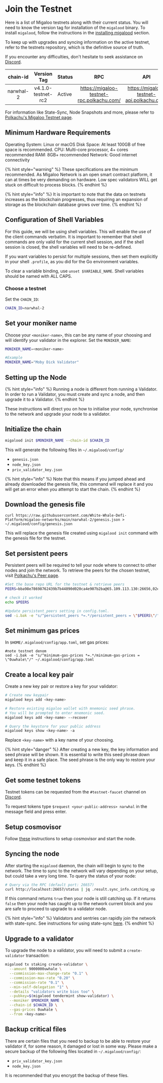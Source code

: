 # Join the Testnet

Here is a list of Migaloo testnets along with their current status. You will need to know the version tag for
installation of the `migalood` binary. To install `migalood`, follow the instructions in
the [installing migalood](../developers/migalood.md) section.

To keep up with upgrades and syncing information on the active testnet, refer to the testnets repository, which is the
definitive source of truth.

If you encounter any difficulties, don't hesitate to seek assistance
on [Discord](https://discord.com/invite/tSxyyCWgYX).

| chain-id  |    Version Tag     | Status |                     RPC                      |                     API                      |
| :-------: | :----------------: | ------ | :------------------------------------------: | :------------------------------------------: |
| narwhal-2 | v4.1.0-testnet-rc2 | Active | https://migaloo-testnet-rpc.polkachu.com/ | https://migaloo-testnet-api.polkachu.com/ |

For information like State-Sync, Node Snapshots and more, please refer
to [Polkachu's Migaloo Testnet page](https://polkachu.com/testnets/migaloo).

## Minimum Hardware Requirements

Operating System: Linux or macOS
Disk Space: At least 100GB of free space is recommended.
CPU: Multi-core processor, 4+ cores recommended
RAM: 8GB+ recommended
Network: Good internet connectivity

{% hint style="warning" %}
These specifications are the minimum recommended. As Migaloo Network is an open smart contract platform, it can at times
be very demanding on hardware. Low spec validators WILL get stuck on difficult to process blocks.
{% endhint %}

{% hint style="info" %}
It is important to note that the data on testnets increases as the blockchain progresses, thus requiring an expansion of
storage as the blockchain database grows over time.
{% endhint %}

## Configuration of Shell Variables

For this guide, we will be using shell variables. This will enable the use of the client commands verbatim. It is
important to remember that shell commands are only valid for the current shell session, and if the shell session is
closed, the shell variables will need to be re-defined.

If you want variables to persist for multiple sessions, then set them explicitly in your shell `.profile`, as you did
for the Go environment variables.

To clear a variable binding, use `unset $VARIABLE_NAME`. Shell variables should be named with ALL CAPS.

### Choose a testnet

Set the `CHAIN_ID`:

```bash
CHAIN_ID=narwhal-2
```

## Set your moniker name

Choose your `<moniker-name>`, this can be any name of your choosing and will identify your validator in the explorer.
Set the `MONIKER_NAME`:

```bash
MONIKER_NAME=<moniker-name>

#Example
MONIKER_NAME="Moby Dick Validator"
```

## Setting up the Node

{% hint style="info" %}
Running a node is different from running a Validator. In order to run a Validator, you must create and sync a node, and
then upgrade it to a Validator.
{% endhint %}

These instructions will direct you on how to initialise your node, synchronise to the network and upgrade your node to a
validator.

## **Initialize the chain**

```bash
migalood init $MONIKER_NAME --chain-id $CHAIN_ID
```

This will generate the following files in `~/.migalood/config/`

- `genesis.json`
- `node_key.json`
- `priv_validator_key.json`

{% hint style="info" %}
Note that this means if you jumped ahead and already downloaded the genesis file, this command will replace it and you
will get an error when you attempt to start the chain.
{% endhint %}

## Download the genesis file

```
curl https://raw.githubusercontent.com/White-Whale-Defi-Platform/migaloo-networks/main/narwhal-2/genesis.json > ~/.migalood/config/genesis.json
```

This will replace the genesis file created using `migalood init` command with the genesis file for the testnet.

## **Set persistent peers**

Persistent peers will be required to tell your node where to connect to other nodes and join the network. To retrieve
the peers for the chosen testnet, visit [Polkachu's Peer page](https://polkachu.com/testnets/whitewhale/peers).

```bash
#Set the base repo URL for the testnet & retrieve peers
PEERS=bba98e78698762439b7b44890d020ca4e907b2ba@65.109.113.130:26656,02eb3672077b55c768722db59c117148b858fcd6@107.155.81.114:26656,345d080ab5f4913dae5ff25398d430a52ec75718@116.202.216.113:2000,c3f889bc93d214bbf74e0f41fad263680141a0be@136.243.88.91:3340,7b0ed0c2c62e3bedc000c133a009db477a3b4345@144.76.67.53:2550,236d988e8309dd21472c53ff575865d7558aad31@51.210.223.185:37095,4b491559cf47bc3742d271fec59edc079483ee3b@88.99.3.158:20756,ca412eeff90f68757c26100263a9eb7b43027ae3@65.109.52.178:26656,ff9608cf25564d4695c5cea3f248f81bd570ae19@159.69.194.159:26656,8e04e9183e497560248155fb4266cd02d71fcb27@38.146.3.202:20756,d3e972f5ce127e050c7f940a1ce272c76de483b6@65.144.145.234:26656,b583943b94d3e9a12fe6425684eeee1f8bf42934@142.132.209.236:20756,73700a6e427b1ac51ccec3906091d7e2d5d175b0@95.217.144.107:20756,62a9c8d2a94cd127bc19f26eaa686741b221eb67@148.251.245.158:26656,7c04ce8a7aab9ff4d4d6049fc8a4870d6ecb7c25@65.21.232.185:2000,ed5bb09be55afecc9a32844bb53102fda3b94cee@142.132.154.176:3000,317d44d53b0b67aa040962813637fee139540f34@51.81.57.80:20756,df7806813f798816c0c19151160ad544e7013039@54.174.174.229:26656,bec6c2f30b1f7621f5f83bffb317d74939240c5c@141.95.110.235:26656,ade4d8bc8cbe014af6ebdf3cb7b1e9ad36f412c0@176.9.82.221:20756

# check it worked
echo $PEERS

#Update persistent_peers setting in config.toml.
sed -i.bak -e "s/^persistent_peers *=.*/persistent_peers = \"$PEERS\"/" $HOME/.migalood/config/config.toml
```

## Set minimum gas prices

In `$HOME/.migalood/config/app.toml`, set gas prices:

```
#note testnet denom
sed -i.bak -e "s/^minimum-gas-prices *=.*/minimum-gas-prices = \"0uwhale\"/" ~/.migalood/config/app.toml
```

## **Create a local key pair**

Create a new key pair or restore a key for your validator:

```bash
# Create new keypair
migalood keys add <key-name>

# Restore existing migaloo wallet with mnemonic seed phrase.
# You will be prompted to enter mnemonic seed.
migalood keys add <key-name> --recover

# Query the keystore for your public address
migalood keys show <key-name> -a
```

Replace `<key-name>` with a key name of your choosing.

{% hint style="danger" %}
After creating a new key, the key information and seed phrase will be shown. It is essential to write this seed phrase
down and keep it in a safe place. The seed phrase is the only way to restore your keys.
{% endhint %}

## **Get some testnet tokens**

Testnet tokens can be requested from the `#testnet-faucet` channel on [Discord](https://discord.com/channels/908044702794801233/1069611287149039718).

To request tokens type `$request <your-public-address> narwhal` in the message field and press enter.

## Setup cosmovisor

Follow [these](./gitbook/validators/cosmovisor.md) instructions to setup cosmovisor and start the node.

## Syncing the node

After starting the `migalood` daemon, the chain will begin to sync to the network. The time to sync to the network will vary
depending on your setup, but could take a very long time. To query the status of your node:

```bash
# Query via the RPC (default port: 26657)
curl http://localhost:26657/status | jq .result.sync_info.catching_up
```

If this command returns `true` then your node is still catching up. If it returns `false` then your node has caught up
to the network current block and you are safe to proceed to upgrade to a validator node.

{% hint style="info" %}
Validators and sentries can rapidly join the network with state-sync. See instructions for using
state-sync [here](./gitbook/validators/state_sync.md).
{% endhint %}

## Upgrade to a validator

To upgrade the node to a validator, you will need to submit a `create-validator` transaction:

```bash
migalood tx staking create-validator \
  --amount 9000000uwhale \
  --commission-max-change-rate "0.1" \
  --commission-max-rate "0.20" \
  --commission-rate "0.1" \
  --min-self-delegation "1" \
  --details "validators write bios too" \
  --pubkey=$(migalood tendermint show-validator) \
  --moniker $MONIKER_NAME \
  --chain-id $CHAIN_ID \
  --gas-prices 0uwhale \
  --from <key-name>
```

## Backup critical files

There are certain files that you need to backup to be able to restore your validator if, for some reason, it damaged or
lost in some way. Please make a secure backup of the following files located in `~/.migalood/config/`:

- `priv_validator_key.json`
- `node_key.json`

It is recommended that you encrypt the backup of these files.
